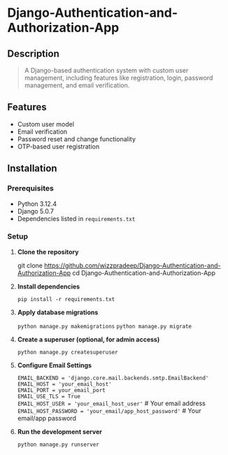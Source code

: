 # Django-Authentication-and-Authorization-App

## Description

> A Django-based authentication system with custom user management, including features like registration, login, password management, and email verification.

## Features

- Custom user model
- Email verification
- Password reset and change functionality
- OTP-based user registration

## Installation

### Prerequisites

- Python 3.12.4
- Django 5.0.7
- Dependencies listed in `requirements.txt`

### Setup

1. **Clone the repository**

   git clone https://github.com/wizzpradeep/Django-Authentication-and-Authorization-App
   cd Django-Authentication-and-Authorization-App

2. **Install dependencies**

   `pip install -r requirements.txt`

3. **Apply database migrations**

   `python manage.py makemigrations`
   `python manage.py migrate`

4. **Create a superuser (optional, for admin access)**

   `python manage.py createsuperuser`

5. **Configure Email Settings**

   `EMAIL_BACKEND = 'django.core.mail.backends.smtp.EmailBackend'`
   `EMAIL_HOST = 'your_email_host'`  
   `EMAIL_PORT = your_email_port`  
   `EMAIL_USE_TLS = True`  
   `EMAIL_HOST_USER = 'your_email_host_user'` # Your email address
   `EMAIL_HOST_PASSWORD = 'your_email/app_host_password'` # Your email/app password

6. **Run the development server**

   `python manage.py runserver`
